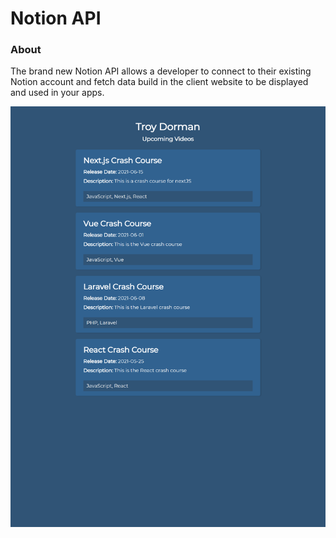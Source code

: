 # Notion API 

### About

The brand new Notion API allows a developer to connect to their existing Notion account and fetch data build in the client website to be displayed and used in your apps.

![example_png](./example.png)


